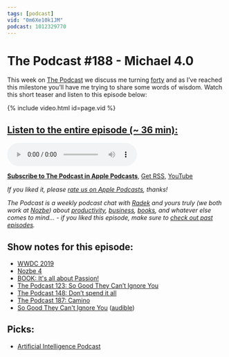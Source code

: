 ```yaml
---
tags: [podcast]
vid: "0m6Xe10k1JM"
podcast: 1012329770
---
```


# The Podcast #188 - Michael 4.0

This week on [The Podcast][p] we discuss me turning [forty](/forty/) and as I’ve reached this milestone you’ll have me trying to share some words of wisdom. Watch this short teaser and listen to this episode below:

{% include video.html id=page.vid %}

<!--More-->

## [Listen to the entire episode (~ 36 min):][e]

<audio controls>
<source src="https://files.nozbe.com/podcast/188.mp3" type="audio/mpeg">
</audio>

**[Subscribe to The Podcast in Apple Podcasts][i]**, [Get RSS][rss], [YouTube][y]

*If you liked it, please [rate us on Apple Podcasts][i], thanks!*

*The Podcast is a weekly podcast chat with [Radek][r] and yours truly (we both work at [Nozbe][n]) about [productivity](/productivity), [business](/business), [books](/books), and whatever else comes to mind… - if you liked this episode, make sure to [check out past episodes](/podcast).*

## Show notes for this episode:

  * [WWDC 2019](https://developer.apple.com/wwdc19/)
  * [Nozbe 4](https://nozbe.com/4)
  * [BOOK: It's all about Passion!](https://sliwinski.com/passion/)
  * [The Podcast 123: So Good They Can’t Ignore You](https://thepodcast.fm/episodes/123)
  * [The Podcast 148: Don’t spend it all](https://thepodcast.fm/episodes/148)
  * [The Podcast 187: Camino](https://thepodcast.fm/episodes/187)
  * [So Good They Can't Ignore You](https://www.amazon.com/Good-They-Cant-Ignore-You-ebook/dp/B01KFR64LQ/) ([audible](https://www.audible.com/pd/So-Good-They-Cant-Ignore-You-Audiobook/B01LZ5KC7W))

## Picks:

  * [Artificial Intelligence Podcast](https://lexfridman.com/ai/)

[y]: https://michael.gratis/thepodcastyt
[rss]: http://thepodcast.fm/episodes?format=RSS
[e]: http://thepodcast.fm/episodes/188

[p]: https://michael.gratis/thepodcastfm
[n]: https://michael.gratis/nozbe
[r]: https://michael.gratis/radex
[i]: https://michael.gratis/thepodcast
[o]: https://michael.gratis/ipadonly

